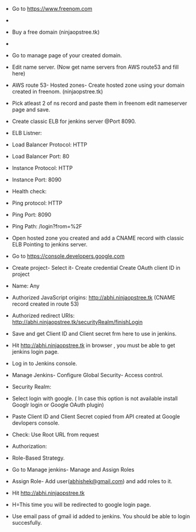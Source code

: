 * Go to https://www.freenom.com  
* 

* Buy a free domain  (ninjaopstree.tk)  
* 

* Go to manage page of your created domain.  

* Edit name server. (Now get name servers fron AWS route53 and fill here)  

* AWS route 53- Hosted zones- Create hosted zone using your domain created in freenom.  (ninjaopstree.tk)  

* Pick atleast 2 of ns record and paste them in freenom edit nameserver page and save.  

* Create classic ELB for jenkins server @Port 8090. 

* ELB Listner:   

* Load Balancer Protocol: HTTP  

* Load Balancer Port: 80  

* Instance Protocol: HTTP  

* Instance Port: 8090  

* Health check:  

* Ping protocol: HTTP  

* Ping Port: 8090  

* Ping Path: /login?from=%2F  

* Open hosted zone you created and add a CNAME record with classic ELB Pointing to jenkins server.  

* Go to https://console.developers.google.com  

* Create project- Select it- Create credential Create OAuth client ID in project  

* Name: Any  

* Authorized JavaScript origins: http://abhi.ninjaopstree.tk  (CNAME record created in route 53)  

* Authorized redirect URIs: http://abhi.ninjaopstree.tk/securityRealm/finishLogin  

* Save and get Client ID	and Client secret frm here to use in jenkins.  

* Hit http://abhi.ninjaopstree.tk in browser , you must be able to get jenkins login page.  

* Log in to Jenkins console.  

* Manage Jenkins- Configure Global Security- Access control.  

* Security Realm:  

* Select login with google. ( In case this option is not available install Googlr login or Google OAuth plugin)  

* Paste Client ID and Client Secret copied from API created at Google devlopers console.  

* Check: Use Root URL from request  

* Authorization:  

* Role-Based Strategy.

* Go to Manage jenkins- Manage and Assign Roles  

* Assign Role- Add user(abhishek@gmail.com) and add roles to it.  

* Hit http://abhi.ninjaopstree.tk  

* H=This time you will be redirected to google login page.  

* Use email pass of gmail id added to jenkins. You should be able to login succesfully.  
